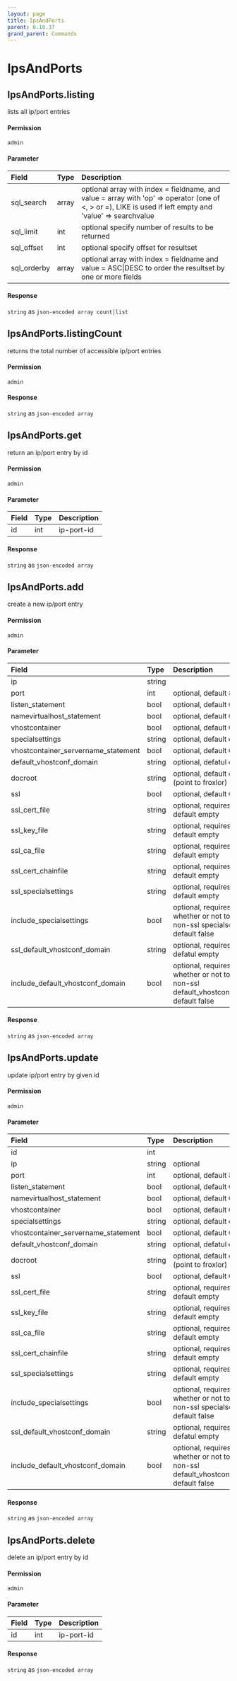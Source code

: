 ```yaml
---
layout: page
title: IpsAndPorts
parent: 0.10.37
grand_parent: Commands
---
```


# IpsAndPorts

## IpsAndPorts.listing

lists all ip/port entries

#### Permission

`admin`

#### Parameter

| Field | Type | Description |
| :--- | :--- | :--- |
| sql_search | array | optional array with index = fieldname, and value = array with 'op' => operator (one of <, > or =), LIKE is used if left empty and 'value' => searchvalue |
| sql_limit | int | optional specify number of results to be returned |
| sql_offset | int | optional specify offset for resultset |
| sql_orderby | array | optional array with index = fieldname and value = ASC\|DESC to order the resultset by one or more fields |

#### Response

`string` as `json-encoded array count|list`

## IpsAndPorts.listingCount

returns the total number of accessible ip/port entries

#### Permission

`admin`

#### Response

`string` as `json-encoded array`

## IpsAndPorts.get

return an ip/port entry by id

#### Permission

`admin`

#### Parameter

| Field | Type | Description |
| :--- | :--- | :--- |
| id | int | ip-port-id |

#### Response

`string` as `json-encoded array`

## IpsAndPorts.add

create a new ip/port entry

#### Permission

`admin`

#### Parameter

| Field | Type | Description |
| :--- | :--- | :--- |
| ip | string |  |
| port | int | optional, default 80 |
| listen_statement | bool | optional, default 0 (false) |
| namevirtualhost_statement | bool | optional, default 0 (false) |
| vhostcontainer | bool | optional, default 0 (false) |
| specialsettings | string | optional, default empty |
| vhostcontainer_servername_statement | bool | optional, default 0 (false) |
| default_vhostconf_domain | string | optional, defatul empty |
| docroot | string | optional, default empty (point to froxlor) |
| ssl | bool | optional, default 0 (false) |
| ssl_cert_file | string | optional, requires $ssl = 1, default empty |
| ssl_key_file | string | optional, requires $ssl = 1, default empty |
| ssl_ca_file | string | optional, requires $ssl = 1, default empty |
| ssl_cert_chainfile | string | optional, requires $ssl = 1, default empty |
| ssl_specialsettings | string | optional, requires $ssl = 1, default empty |
| include_specialsettings | bool | optional, requires $ssl = 1, whether or not to include non-ssl specialsettings, default false |
| ssl_default_vhostconf_domain | string | optional, requires $ssl = 1, defatul empty |
| include_default_vhostconf_domain | bool | optional, requires $ssl = 1, whether or not to include non-ssl default_vhostconf_domain, default false |

#### Response

`string` as `json-encoded array`

## IpsAndPorts.update

update ip/port entry by given id

#### Permission

`admin`

#### Parameter

| Field | Type | Description |
| :--- | :--- | :--- |
| id | int |  |
| ip | string | optional |
| port | int | optional, default 80 |
| listen_statement | bool | optional, default 0 (false) |
| namevirtualhost_statement | bool | optional, default 0 (false) |
| vhostcontainer | bool | optional, default 0 (false) |
| specialsettings | string | optional, default empty |
| vhostcontainer_servername_statement | bool | optional, default 0 (false) |
| default_vhostconf_domain | string | optional, defatul empty |
| docroot | string | optional, default empty (point to froxlor) |
| ssl | bool | optional, default 0 (false) |
| ssl_cert_file | string | optional, requires $ssl = 1, default empty |
| ssl_key_file | string | optional, requires $ssl = 1, default empty |
| ssl_ca_file | string | optional, requires $ssl = 1, default empty |
| ssl_cert_chainfile | string | optional, requires $ssl = 1, default empty |
| ssl_specialsettings | string | optional, requires $ssl = 1, default empty |
| include_specialsettings | bool | optional, requires $ssl = 1, whether or not to include non-ssl specialsettings, default false |
| ssl_default_vhostconf_domain | string | optional, requires $ssl = 1, defatul empty |
| include_default_vhostconf_domain | bool | optional, requires $ssl = 1, whether or not to include non-ssl default_vhostconf_domain, default false |

#### Response

`string` as `json-encoded array`

## IpsAndPorts.delete

delete an ip/port entry by id

#### Permission

`admin`

#### Parameter

| Field | Type | Description |
| :--- | :--- | :--- |
| id | int | ip-port-id |

#### Response

`string` as `json-encoded array`